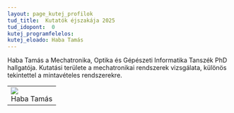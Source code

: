 ```yaml
---
layout: page_kutej_profilok
tud_title:  Kutatók éjszakája 2025
tud_idopont:  0
kutej_programfelelos: 
kutej_eloado: Haba Tamás
---
```


Haba Tamás a Mechatronika, Optika és Gépészeti Informatika Tanszék PhD hallgatója. Kutatási területe a mechatronikai rendszerek vizsgálata, különös tekintettel a mintavételes rendszerekre.
<table class="picture">
<tr>
<td>

<div class="gallery">
    <img src="images/Haba Tamás.jpg" max-width="250" max-height="200">
  <div class="desc">Haba Tamás</div>
</div>

</td>
</tr>
</table>
